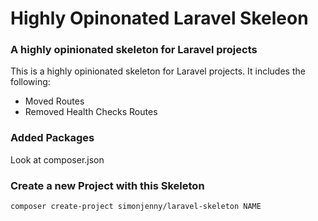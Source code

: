 # Highly Opinonated Laravel Skeleon

### A highly opinionated skeleton for Laravel projects

This is a highly opinionated skeleton for Laravel projects. It includes the following:

- Moved Routes
- Removed Health Checks Routes

### Added Packages

Look at composer.json

### Create a new Project with this Skeleton

```bash
composer create-project simonjenny/laravel-skeleton NAME
```
